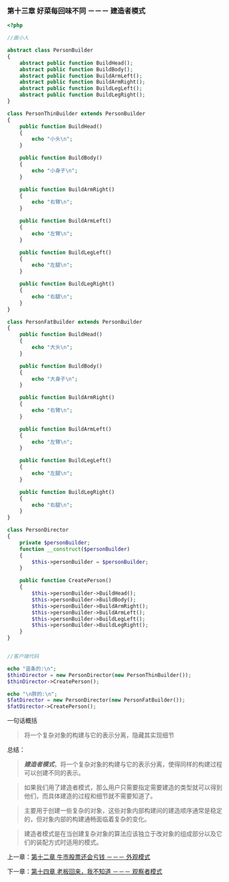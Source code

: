 ### 第十三章 好菜每回味不同 －－－ 建造者模式

```php
<?php 

//画小人

abstract class PersonBuilder
{
    abstract public function BuildHead();
    abstract public function BuildBody();
    abstract public function BuildArmLeft();
    abstract public function BuildArmRight();
    abstract public function BuildLegLeft();
    abstract public function BuildLegRight();
}

class PersonThinBuilder extends PersonBuilder
{
    public function BuildHead()
    {
        echo "小头\n";
    }

    public function BuildBody()
    {
        echo "小身子\n";
    }

    public function BuildArmRight()
    {
        echo "右臂\n";
    }

    public function BuildArmLeft()
    {
        echo "左臂\n";
    }

    public function BuildLegLeft()
    {
        echo "左腿\n";
    }

    public function BuildLegRight()
    {
        echo "右腿\n";
    }
}

class PersonFatBuilder extends PersonBuilder
{
    public function BuildHead()
    {
        echo "大头\n";
    }

    public function BuildBody()
    {
        echo "大身子\n";
    }

    public function BuildArmRight()
    {
        echo "右臂\n";
    }

    public function BuildArmLeft()
    {
        echo "左臂\n";
    }

    public function BuildLegLeft()
    {
        echo "左腿\n";
    }

    public function BuildLegRight()
    {
        echo "右腿\n";
    }
}

class PersonDirector
{
    private $personBuilder;
    function __construct($personBuilder)
    {
        $this->personBuilder = $personBuilder;
    }

    public function CreatePerson()
    {
        $this->personBuilder->BuildHead();
        $this->personBuilder->BuildBody();
        $this->personBuilder->BuildArmRight();
        $this->personBuilder->BuildArmLeft();
        $this->personBuilder->BuildLegLeft();
        $this->personBuilder->BuildLegRight();
    }
}


//客户端代码

echo "苗条的:\n";
$thinDirector = new PersonDirector(new PersonThinBuilder());
$thinDirector->CreatePerson();

echo "\n胖的:\n";
$fatDirector = new PersonDirector(new PersonFatBuilder());
$fatDirector->CreatePerson();
```

一句话概括

> 将一个复杂对象的构建与它的表示分离，隐藏其实现细节

总结：

> ***建造者模式***，将一个复杂对象的构建与它的表示分离，使得同样的构建过程可以创建不同的表示。

> 如果我们用了建造者模式，那么用户只需要指定需要建造的类型就可以得到他们，而具体建造的过程和细节就不需要知道了。

> 主要用于创建一些复杂的对象，这些对象内部构建间的建造顺序通常是稳定的，但对象内部的构建通畅面临着复杂的变化。

> 建造者模式是在当创建复杂对象的算法应该独立于改对象的组成部分以及它们的装配方式时适用的模式。

上一章：[第十二章 牛市股票还会亏钱 －－－ 外观模式](https://github.com/zhaodongqiu/design-patterns-by-php/blob/master/files/chapter12.md)

下一章：[第十四章 老板回来，我不知道 －－－ 观察者模式](https://github.com/zhaodongqiu/design-patterns-by-php/blob/master/files/chapter14.md)